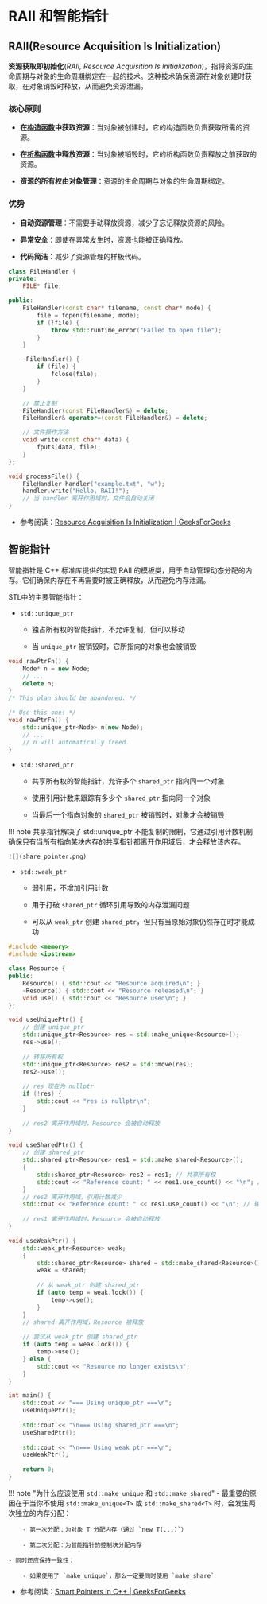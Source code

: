 # RAII 和智能指针

## RAII(Resource Acquisition Is Initialization)

**资源获取即初始化**(*RAII, Resource Acquisition Is Initialization*)，指将资源的生命周期与对象的生命周期绑定在一起的技术。这种技术确保资源在对象创建时获取，在对象销毁时释放，从而避免资源泄漏。

### 核心原则

- **在[构造函数](05-classes-template.md#构造函数Constructor)中获取资源**：当对象被创建时，它的构造函数负责获取所需的资源。

- **在[析构函数](05-classes-template.md#析构函数Destructor)中释放资源**：当对象被销毁时，它的析构函数负责释放之前获取的资源。

- **资源的所有权由对象管理**：资源的生命周期与对象的生命周期绑定。

### 优势

- **自动资源管理**：不需要手动释放资源，减少了忘记释放资源的风险。

- **异常安全**：即使在异常发生时，资源也能被正确释放。

- **代码简洁**：减少了资源管理的样板代码。

```cpp
class FileHandler {
private:
    FILE* file;

public:
    FileHandler(const char* filename, const char* mode) {
        file = fopen(filename, mode);
        if (!file) {
            throw std::runtime_error("Failed to open file");
        }
    }

    ~FileHandler() {
        if (file) {
            fclose(file);
        }
    }

    // 禁止复制
    FileHandler(const FileHandler&) = delete;
    FileHandler& operator=(const FileHandler&) = delete;

    // 文件操作方法
    void write(const char* data) {
        fputs(data, file);
    }
};

void processFile() {
    FileHandler handler("example.txt", "w");
    handler.write("Hello, RAII!");
    // 当 handler 离开作用域时，文件会自动关闭
}
```

- 参考阅读：[Resource Acquisition Is Initialization | GeeksForGeeks](https://www.geeksforgeeks.org/resource-acquisition-is-initialization/)

## 智能指针

智能指针是 C++ 标准库提供的实现 RAII 的模板类，用于自动管理动态分配的内存。它们确保内存在不再需要时被正确释放，从而避免内存泄漏。

STL中的主要智能指针：

- `std::unique_ptr`

    - 独占所有权的智能指针，不允许复制，但可以移动

    - 当 `unique_ptr` 被销毁时，它所指向的对象也会被销毁

```cpp
void rawPtrFn() {
    Node* n = new Node;
    // ...
    delete n;
}
/* This plan should be abandoned. */

/* Use this one! */
void rawPtrFn() {
    std::unique_ptr<Node> n(new Node);
    // ...
    // n will automatically freed.
}
```

- `std::shared_ptr`

    - 共享所有权的智能指针，允许多个 `shared_ptr` 指向同一个对象

    - 使用引用计数来跟踪有多少个 `shared_ptr` 指向同一个对象

    - 当最后一个指向对象的 `shared_ptr` 被销毁时，对象才会被销毁

!!! note
    共享指针解决了 std::unique_ptr 不能复制的限制，它通过引用计数机制确保只有当所有指向某块内存的共享指针都离开作用域后，才会释放该内存。

    ![](share_pointer.png)

- `std::weak_ptr`

    - 弱引用，不增加引用计数

    - 用于打破 `shared_ptr` 循环引用导致的内存泄漏问题

    - 可以从 `weak_ptr` 创建 `shared_ptr`，但只有当原始对象仍然存在时才能成功

```cpp
#include <memory>
#include <iostream>

class Resource {
public:
    Resource() { std::cout << "Resource acquired\n"; }
    ~Resource() { std::cout << "Resource released\n"; }
    void use() { std::cout << "Resource used\n"; }
};

void useUniquePtr() {
    // 创建 unique_ptr
    std::unique_ptr<Resource> res = std::make_unique<Resource>();
    res->use();
    
    // 转移所有权
    std::unique_ptr<Resource> res2 = std::move(res);
    res2->use();
    
    // res 现在为 nullptr
    if (!res) {
        std::cout << "res is nullptr\n";
    }
    
    // res2 离开作用域时，Resource 会被自动释放
}

void useSharedPtr() {
    // 创建 shared_ptr
    std::shared_ptr<Resource> res1 = std::make_shared<Resource>();
    {
        std::shared_ptr<Resource> res2 = res1; // 共享所有权
        std::cout << "Reference count: " << res1.use_count() << "\n"; // 输出 2
    }
    // res2 离开作用域，引用计数减少
    std::cout << "Reference count: " << res1.use_count() << "\n"; // 输出 1
    
    // res1 离开作用域时，Resource 会被自动释放
}

void useWeakPtr() {
    std::weak_ptr<Resource> weak;
    {
        std::shared_ptr<Resource> shared = std::make_shared<Resource>();
        weak = shared;
        
        // 从 weak_ptr 创建 shared_ptr
        if (auto temp = weak.lock()) {
            temp->use();
        }
    }
    // shared 离开作用域，Resource 被释放
    
    // 尝试从 weak_ptr 创建 shared_ptr
    if (auto temp = weak.lock()) {
        temp->use();
    } else {
        std::cout << "Resource no longer exists\n";
    }
}

int main() {
    std::cout << "=== Using unique_ptr ===\n";
    useUniquePtr();
    
    std::cout << "\n=== Using shared_ptr ===\n";
    useSharedPtr();
    
    std::cout << "\n=== Using weak_ptr ===\n";
    useWeakPtr();
    
    return 0;
}
```

!!! note "为什么应该使用 `std::make_unique` 和 `std::make_shared`"
    - 最重要的原因在于当你不使用 `std::make_unique<T>` 或 `std::make_shared<T>` 时，会发生两次独立的内存分配：

        - 第一次分配：为对象 T 分配内存（通过 `new T(...)`）

        - 第二次分配：为智能指针的控制块分配内存

    - 同时还应保持一致性：

        - 如果使用了 `make_unique`，那么一定要同时使用 `make_share`

- 参考阅读：[Smart Pointers in C++ | GeeksForGeeks](https://www.geeksforgeeks.org/smart-pointers-cpp/)
